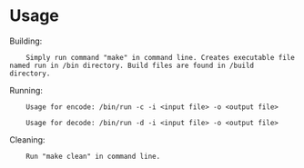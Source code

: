 # Usage
Building: 

        Simply run command "make" in command line. Creates executable file named run in /bin directory. Build files are found in /build directory.

Running: 

        Usage for encode: /bin/run -c -i <input file> -o <output file> 

        Usage for decode: /bin/run -d -i <input file> -o <output file>

Cleaning:

        Run "make clean" in command line. 
